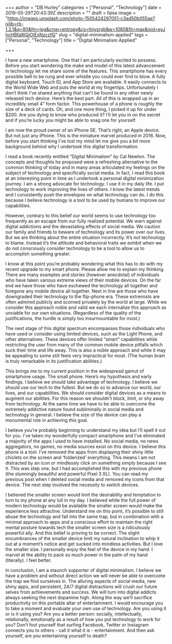 +++
author = "DB Hurley"
categories = ["Personal", "Technology"]
date = 2019-05-29T20:43:39Z
description = ""
draft = false
image = "https://images.unsplash.com/photo-1505424297051-c3ad50b055ae?ixlib=rb-1.2.1&q=80&fm=jpg&crop=entropy&cs=tinysrgb&w=1080&fit=max&ixid=eyJhcHBfaWQiOjExNzczfQ"
slug = "digital-minimalism-applied"
tags = ["Personal", "Technology"]
title = "Digital Minimalism Applied"

+++


I have a new smartphone. One that I am particularly excited to possess. Before you start wondering the make and model of this latest advancement in technology let me share some of the features. This smartphone has every possible bell to be rung and ever whistle you could ever find to blow. A fully digital keyboard, Touch ID, and App Store are available. It easily connects to the World Wide Web and puts the world at my fingertips. Unfortunately I don’t think I’ve shared anything that can’t be found in any other newly released tech device. Here’s the best part. All of this is wrapped up in an incredibly small 4” form factor. This powerhouse of a phone is roughly the size of a deck of cards.  Oh, and one more thing, I picked it up for under $200. Are you dying to know who produced it? I’ll let you in on the secret and if you’re lucky you might be able to snag one for yourself.

I am now the proud owner of an iPhone SE. That’s right, an Apple device. But not just any iPhone. This is the miniature marvel produced in 2016. Now, before you start thinking I’ve lost my mind let me give you a bit more background behind why I undertook this digital transformation.

I read a book recently entitled “Digital Minimalism” by Cal Newton. The concepts and thoughts he proposed were a refreshing alternative to the common thinking of today and in many areas articulated my feelings on the subject of technology and specifically social media. In fact, I read this book at an interesting point in time as I undertook a personal digital minimization journey. I am a strong advocate for technology. I use it in my daily life. I put technology to work improving the lives of others. I know the latest trends and I consistently push the envelopes on what technology can do. I do this because I believe technology is a tool to be used by humans to improve our capabilities.

However, contrary to this belief our world seems to use technology too frequently as an escape from our fully realized potential. We warn against digital addictions and the devastating effects of social media. We caution our family and friends to beware of technology and its power over our lives. But we are thinking about the entire situation incorrectly. It’s not technology to blame. Instead it’s the attitude and behavioral traits we exhibit when we do not consciously consider technology to be a tool to allow us to accomplish something greater.

I know at this point you’re probably wondering what this has to do with my recent upgrade to my smart phone. Please allow me to explain my thinking. There are many examples and stories (however anecdotal) of individuals who have taken various extreme views of their mobile devices. On the far end we have those who have eschewed the technology all together and foregone any mobile device all together. Next in line are those who have downgraded their technology to the flip-phone era. These extremists are often admired publicly and scorned privately by the world at large. While we consider this approach noble and valid we each internalize this approach as unviable for our own situations. (Regardless of the quality of the justifications, the hurdle is simply too insurmountable for most.)

The next stage of this digital spectrum encompasses those individuals who have used or consider using limited devices, such as the Light Phone, and other alternatives. These devices offer limited “smart” capabilities while restricting the user from many of the common mobile device pitfalls which suck their time and life away. This is also a noble approach and while it may be appealing to some still feels very impractical for most. (The human brain is truly remarkable in its justification abilities.)

This brings me to my current position in the widespread gamut of smartphone usage. The small phone. Here’s my hypothesis and early findings. I believe we should take advantage of technology. I believe we should use our tech to the fullest. But we do so to advance our world, our lives, and our capabilities. We should consider digital devices as a means to augment our abilities. For this reason we shouldn’t block, limit, or shy away from technology. At the same time we have to be able to overcome the extremely addictive nature found subliminally in social media and technology in general. I believe the size of the device can play a monumental role in achieving this goal.

I believe you’re probably beginning to understand my idea but I’ll spell it out for you. I’ve taken my wonderfully compact smartphone and I’ve eliminated a majority of the apps I used to have installed. No social media, no news aggregators, no games, no media sources exist on this device. I believe this phone is a tool. I’ve removed the apps from displaying their shiny little chiclets on the screen and ‘folderized’ everything. This means I am not distracted by an icon or mindlessly click on something simply because I see it. This was step one, but I had accomplished this with my previous phone (the stunningly beautiful and powerful Pixel 3 XL). You can read my previous post when I deleted social media and removed my icons from that device. The next step involved the necessity to switch devices.

I believed the smaller screen would limit the desirability and temptation to turn to my phone at any lull in my day. I believed while the full power of modern technology would be available the smaller screen would make the experience less attractive. Understand me on this point, it’s possible to still abuse the technology and fall into the same trap, but in combination with a minimal approach to apps and a conscious effort to maintain the right mental posture towards tech the smaller screen size is a ridiculously powerful ally. And this belief is proving to be correct. The slight encumbrances of the smaller device limit my natural inclination to whip it out at a moment’s notice and get sucked into mindless activities. But I love the smaller size. I personally enjoy the feel of the device in my hand. I marvel at the ability to pack so much power in the palm of my hand (literally). I feel better.

In conclusion, I am a staunch supporter of digital minimalism. I believe we have a problem and without direct action we will never be able to overcome the trap we find ourselves in. The alluring aspects of social media, new shiny apps, and persistent, 24/7 digital distractions will crush our future selves from achievements and success. We will turn into digital addicts always seeking the next dopamine high. Along the way we’ll sacrifice productivity on this portable altar of entertainment. I would encourage you to take a moment and evaluate your own use of technology. Are you using it or is it using you? Are you a better person: socially, intellectually, relationally, emotionally as a result of how you put technology to work for you? Don’t fool yourself that surfing Facebook, Twitter or Instagram connects you to others - call it what it is - entertainment. And then ask yourself, are you entertaining yourself to death?

